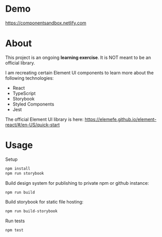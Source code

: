 # Demo

https://componentsandbox.netlify.com

# About

This project is an ongoing **learning exercise**. It is NOT meant to be an official library.

I am recreating certain Element UI components to learn more about the following technologies:

-   React
-   TypeScript
-   Storybook
-   Styled Components
-   Jest

The official Element UI library is here: https://elemefe.github.io/element-react/#/en-US/quick-start

# Usage

Setup

```bash
npm install
npm run storybook
```

Build design system for publishing to private npm or github instance:

```bash
npm run build
```

Build storybook for static file hosting:

```bash
npm run build-storybook
```

Run tests

```bash
npm test
```
